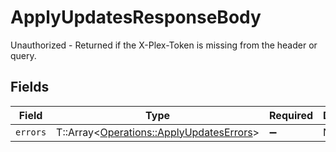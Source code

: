 # ApplyUpdatesResponseBody

Unauthorized - Returned if the X-Plex-Token is missing from the header or query.


## Fields

| Field                                                                                     | Type                                                                                      | Required                                                                                  | Description                                                                               |
| ----------------------------------------------------------------------------------------- | ----------------------------------------------------------------------------------------- | ----------------------------------------------------------------------------------------- | ----------------------------------------------------------------------------------------- |
| `errors`                                                                                  | T::Array<[Operations::ApplyUpdatesErrors](../../models/operations/applyupdateserrors.md)> | :heavy_minus_sign:                                                                        | N/A                                                                                       |